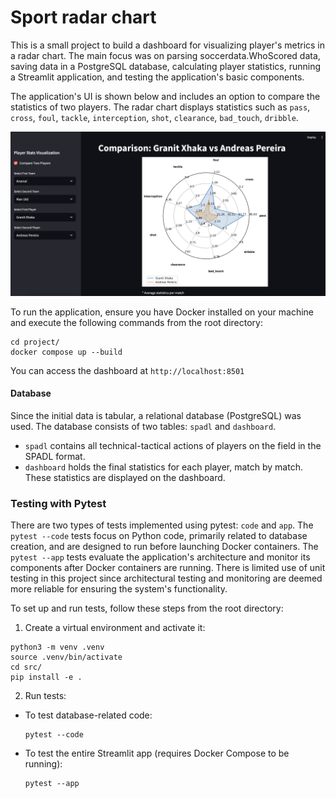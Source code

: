 # Sport radar chart

This is a small project to build a dashboard for visualizing player's metrics in a radar chart. The main focus was on parsing soccerdata.WhoScored data, saving data in a PostgreSQL database, calculating player statistics, running a Streamlit application, and testing the application's basic components.


The application's UI is shown below and includes an option to compare the statistics of two players. The radar chart displays statistics such as `pass`, `cross`, `foul`, `tackle`, `interception`, `shot`, `clearance`, `bad_touch`, `dribble`.

![dashboard](./images/img1.png "Player Stats Visualization")

To run the application, ensure you have Docker installed on your machine and execute the following commands from the root directory:

```
cd project/
docker compose up --build
```

You can access the dashboard at `http://localhost:8501`

#### Database
Since the initial data is tabular, a relational database (PostgreSQL) was used. The database consists of two tables: `spadl` and `dashboard`.

- `spadl` contains all technical-tactical actions of players on the field in the SPADL format.
- `dashboard` holds the final statistics for each player, match by match. These statistics are displayed on the dashboard.

### Testing with Pytest
There are two types of tests implemented using pytest: `code` and `app`.
The `pytest --code` tests focus on Python code, primarily related to database creation, and are designed to run before launching Docker containers.
The `pytest --app` tests evaluate the application's architecture and monitor its components after Docker containers are running.
There is limited use of unit testing in this project since architectural testing and monitoring are deemed more reliable for ensuring the system's functionality.

To set up and run tests, follow these steps from the root directory:
1. Create a virtual environment and activate it:

```
python3 -m venv .venv
source .venv/bin/activate
cd src/
pip install -e .
```
2. Run tests:
- To test database-related code:

    ```
    pytest --code
    ```

- To test the entire Streamlit app (requires Docker Compose to be running):

    ```
    pytest --app
    ```
